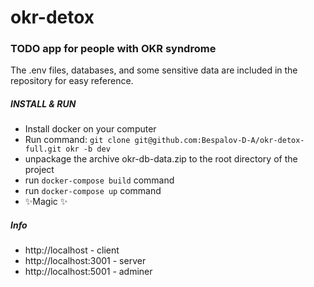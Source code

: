 # okr-detox
###  TODO app for people with OKR syndrome  
    
The .env files, databases, and some sensitive data are included in the repository for easy reference.
#####  INSTALL & RUN
- Install docker on your computer
- Run command: ```git clone git@github.com:Bespalov-D-A/okr-detox-full.git okr -b dev```
- unpackage the archive okr-db-data.zip to the root directory of the project  
- run ```docker-compose build``` command  
- run ```docker-compose up``` command  
- ✨Magic ✨

##### Info
- http://localhost - client
- http://localhost:3001 - server
- http://localhost:5001 - adminer
